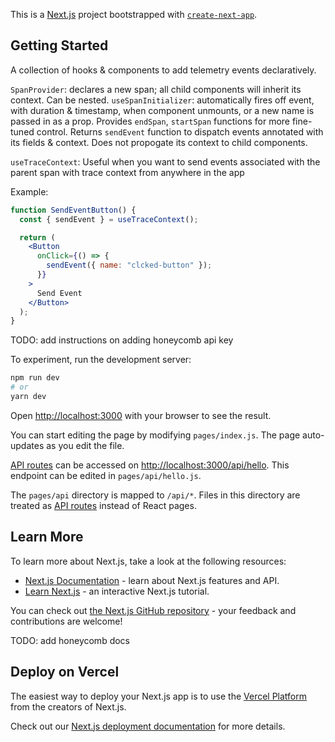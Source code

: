 This is a [Next.js](https://nextjs.org/) project bootstrapped with [`create-next-app`](https://github.com/vercel/next.js/tree/canary/packages/create-next-app).

## Getting Started

A collection of hooks & components to add telemetry events declaratively.

`SpanProvider`: declares a new span; all child components will inherit its context. Can be nested.
`useSpanInitializer`: automatically fires off event, with duration & timestamp, when component unmounts, or a new name is passed in as a prop. Provides `endSpan`, `startSpan` functions for more fine-tuned control. Returns `sendEvent` function to dispatch events annotated with its fields & context. Does not propogate its context to child components.

`useTraceContext`: Useful when you want to send events associated with the parent span with trace context from anywhere in the app

Example:

```jsx
function SendEventButton() {
  const { sendEvent } = useTraceContext();

  return (
    <Button
      onClick={() => {
        sendEvent({ name: "clcked-button" });
      }}
    >
      Send Event
    </Button>
  );
}
```

TODO: add instructions on adding honeycomb api key

To experiment, run the development server:

```bash
npm run dev
# or
yarn dev
```

Open [http://localhost:3000](http://localhost:3000) with your browser to see the result.

You can start editing the page by modifying `pages/index.js`. The page auto-updates as you edit the file.

[API routes](https://nextjs.org/docs/api-routes/introduction) can be accessed on [http://localhost:3000/api/hello](http://localhost:3000/api/hello). This endpoint can be edited in `pages/api/hello.js`.

The `pages/api` directory is mapped to `/api/*`. Files in this directory are treated as [API routes](https://nextjs.org/docs/api-routes/introduction) instead of React pages.

## Learn More

To learn more about Next.js, take a look at the following resources:

- [Next.js Documentation](https://nextjs.org/docs) - learn about Next.js features and API.
- [Learn Next.js](https://nextjs.org/learn) - an interactive Next.js tutorial.

You can check out [the Next.js GitHub repository](https://github.com/vercel/next.js/) - your feedback and contributions are welcome!

TODO: add honeycomb docs

## Deploy on Vercel

The easiest way to deploy your Next.js app is to use the [Vercel Platform](https://vercel.com/new?utm_medium=default-template&filter=next.js&utm_source=create-next-app&utm_campaign=create-next-app-readme) from the creators of Next.js.

Check out our [Next.js deployment documentation](https://nextjs.org/docs/deployment) for more details.
